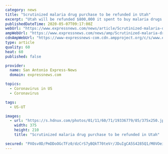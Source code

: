 ```yaml
---
category: news
title: "Scrutinized malaria drug purchase to be refunded in Utah"
excerpt: "Utah will be refunded $800,000 it spent to buy malaria drugs once touted by President Donald Trump for treating the new coronavirus despite warnings from doctors, officials said Wednesday. Leaders in both Utah and Oklahoma have faced scrutiny for spending millions of dollars combined to purchase the drugs many other states obtained for free."
publishedDateTime: 2020-05-07T09:17:00Z
webUrl: "https://www.expressnews.com/news/article/Scrutinized-malaria-drug-purchase-to-be-refunded-15235689.php"
ampWebUrl: "https://www.expressnews.com/news/amp/Scrutinized-malaria-drug-purchase-to-be-refunded-15235689.php"
cdnAmpWebUrl: "https://www-expressnews-com.cdn.ampproject.org/c/s/www.expressnews.com/news/amp/Scrutinized-malaria-drug-purchase-to-be-refunded-15235689.php"
type: article
quality: 60
heat: 60
published: false

provider:
  name: San Antonio Express-News
  domain: expressnews.com

topics:
  - Coronavirus in US
  - Coronavirus

tags:
  - US-UT

images:
  - url: "https://s.hdnux.com/photos/01/11/60/71/19336779/85/375x250.jpg"
    width: 375
    height: 210
    title: "Scrutinized malaria drug purchase to be refunded in Utah"

secured: "PXOsv0D/PmDDoOGcTFz0/dzCrS7yBQkT70teVr/JDuIgCA5S4285Q1/M0VOeiuD6q+6sh6VplG51IO1UL0UuvfMGdoVRGG1LDHDX8mn76c6KkVDop5bMzHd0XxJnZ+IKaW/bVSkx1W30QwGX+Jgvc5D0hZgwTeDinT/PgNf7qKy/RiNTpZzyC5dC+hzev6jgHk76ukC4Js3p/ZITbT/x2fHPJxl1BRS3MXYulbdAqsRvVT5MfAMCUrCD0E3pb4ivj8DWV7Pu1pDlC17LX4GjYIwaQaKwP++tnaeyR+HA4V9x5I4zBYU7KoeIAFeyxhkvkJ+qtsZv2uGqPy9oP+w+U76QxNE4CJKs0cnfJaeSwq35v82s2V0lG93QStETpd1jd7w4L4Jzjh8uOI4q+dTkVI2oD7iYMkVHwBaA1QUhQKOyJLQLH/MyNy5HbPC5wHLRNIK1U2jr/yxPtl0UbhRc5q6gMlvA1AtTz85OHEnu714=;9j5YqqnXneFjtAfL2wWuJA=="
---
```


